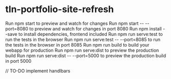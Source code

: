 # tln-portfolio-site-refresh

Run npm start to preview and watch for changes
Run npm start -- --port=8080 to preview and watch for changes in port 8080
Run npm install --save <package> to install dependencies, frontend included
Run npm run serve:test to run the tests in the browser
Run npm run serve:test -- --port=8085 to run the tests in the browser in port 8085
Run npm run build to build your webapp for production
Run npm run serve:dist to preview the production build
Run npm run serve:dist -- --port=5000 to preview the production build in port 5000

// TO-DO 
implement handlbars
